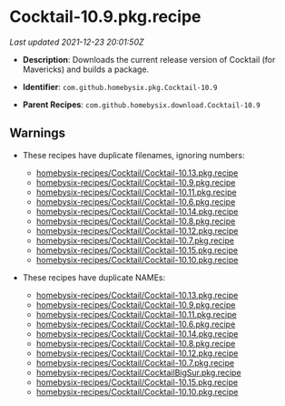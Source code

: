 # Cocktail-10.9.pkg.recipe

_Last updated 2021-12-23 20:01:50Z_

- **Description**: Downloads the current release version of Cocktail (for Mavericks) and builds a package.

- **Identifier**: `com.github.homebysix.pkg.Cocktail-10.9`

- **Parent Recipes**: `com.github.homebysix.download.Cocktail-10.9`


## Warnings

- These recipes have duplicate filenames, ignoring numbers:
    - [homebysix-recipes/Cocktail/Cocktail-10.13.pkg.recipe](/autopkg-dupe-tracker/homebysix-recipes/Cocktail/Cocktail-10.13.pkg.recipe)
    - [homebysix-recipes/Cocktail/Cocktail-10.9.pkg.recipe](/autopkg-dupe-tracker/homebysix-recipes/Cocktail/Cocktail-10.9.pkg.recipe)
    - [homebysix-recipes/Cocktail/Cocktail-10.11.pkg.recipe](/autopkg-dupe-tracker/homebysix-recipes/Cocktail/Cocktail-10.11.pkg.recipe)
    - [homebysix-recipes/Cocktail/Cocktail-10.6.pkg.recipe](/autopkg-dupe-tracker/homebysix-recipes/Cocktail/Cocktail-10.6.pkg.recipe)
    - [homebysix-recipes/Cocktail/Cocktail-10.14.pkg.recipe](/autopkg-dupe-tracker/homebysix-recipes/Cocktail/Cocktail-10.14.pkg.recipe)
    - [homebysix-recipes/Cocktail/Cocktail-10.8.pkg.recipe](/autopkg-dupe-tracker/homebysix-recipes/Cocktail/Cocktail-10.8.pkg.recipe)
    - [homebysix-recipes/Cocktail/Cocktail-10.12.pkg.recipe](/autopkg-dupe-tracker/homebysix-recipes/Cocktail/Cocktail-10.12.pkg.recipe)
    - [homebysix-recipes/Cocktail/Cocktail-10.7.pkg.recipe](/autopkg-dupe-tracker/homebysix-recipes/Cocktail/Cocktail-10.7.pkg.recipe)
    - [homebysix-recipes/Cocktail/Cocktail-10.15.pkg.recipe](/autopkg-dupe-tracker/homebysix-recipes/Cocktail/Cocktail-10.15.pkg.recipe)
    - [homebysix-recipes/Cocktail/Cocktail-10.10.pkg.recipe](/autopkg-dupe-tracker/homebysix-recipes/Cocktail/Cocktail-10.10.pkg.recipe)

- These recipes have duplicate NAMEs:
    - [homebysix-recipes/Cocktail/Cocktail-10.13.pkg.recipe](/autopkg-dupe-tracker/homebysix-recipes/Cocktail/Cocktail-10.13.pkg.recipe)
    - [homebysix-recipes/Cocktail/Cocktail-10.9.pkg.recipe](/autopkg-dupe-tracker/homebysix-recipes/Cocktail/Cocktail-10.9.pkg.recipe)
    - [homebysix-recipes/Cocktail/Cocktail-10.11.pkg.recipe](/autopkg-dupe-tracker/homebysix-recipes/Cocktail/Cocktail-10.11.pkg.recipe)
    - [homebysix-recipes/Cocktail/Cocktail-10.6.pkg.recipe](/autopkg-dupe-tracker/homebysix-recipes/Cocktail/Cocktail-10.6.pkg.recipe)
    - [homebysix-recipes/Cocktail/Cocktail-10.14.pkg.recipe](/autopkg-dupe-tracker/homebysix-recipes/Cocktail/Cocktail-10.14.pkg.recipe)
    - [homebysix-recipes/Cocktail/Cocktail-10.8.pkg.recipe](/autopkg-dupe-tracker/homebysix-recipes/Cocktail/Cocktail-10.8.pkg.recipe)
    - [homebysix-recipes/Cocktail/Cocktail-10.12.pkg.recipe](/autopkg-dupe-tracker/homebysix-recipes/Cocktail/Cocktail-10.12.pkg.recipe)
    - [homebysix-recipes/Cocktail/Cocktail-10.7.pkg.recipe](/autopkg-dupe-tracker/homebysix-recipes/Cocktail/Cocktail-10.7.pkg.recipe)
    - [homebysix-recipes/Cocktail/CocktailBigSur.pkg.recipe](/autopkg-dupe-tracker/homebysix-recipes/Cocktail/CocktailBigSur.pkg.recipe)
    - [homebysix-recipes/Cocktail/Cocktail-10.15.pkg.recipe](/autopkg-dupe-tracker/homebysix-recipes/Cocktail/Cocktail-10.15.pkg.recipe)
    - [homebysix-recipes/Cocktail/Cocktail-10.10.pkg.recipe](/autopkg-dupe-tracker/homebysix-recipes/Cocktail/Cocktail-10.10.pkg.recipe)